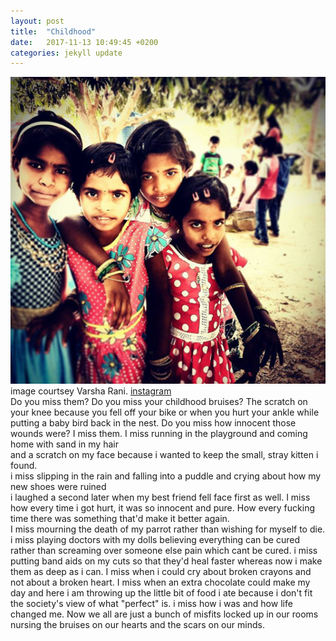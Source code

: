 ```yaml
---
layout: post
title:  "Childhood"
date:   2017-11-13 10:49:45 +0200
categories: jekyll update
---
```

![img courtsey Varsha Rani](/assets/child.png)  
image courtsey Varsha Rani. [instagram](https://www.instagram.com/varsha_rani30/?hl=en)        
Do you miss them? Do you miss your childhood bruises? 
The scratch on your knee because you fell off your bike or 
when you hurt your ankle while putting a baby bird back in the nest. 
Do you miss how innocent those wounds were? I miss them. 
I miss running in the playground and coming home with sand in my hair  
and a scratch on my face because i wanted to keep the small, stray kitten i found.  
i miss slipping in the rain and falling into a puddle and crying about how my new shoes were ruined  
i laughed a second later when my best friend fell face first as well. 
I miss how every time i got hurt, it was so innocent and pure. 
How every fucking time there was something that'd make it better again.  
I miss mourning the death of my parrot rather than wishing for myself to die. 
i miss playing doctors with my dolls believing everything can be cured 
rather than screaming over someone else pain which cant be cured. 
i miss putting band aids on my cuts so that they'd heal faster whereas now i make them as deep as i can. 
I miss when i could cry about broken crayons and not about a broken heart. 
I miss when an extra chocolate could make my day and 
here i am throwing up the little bit of food i ate because i don't fit the society's view of what "perfect" is. 
i miss how i was and how life changed me. 
Now we all are just a bunch of misfits locked up in our rooms nursing the bruises on our hearts and the scars on our minds. 
